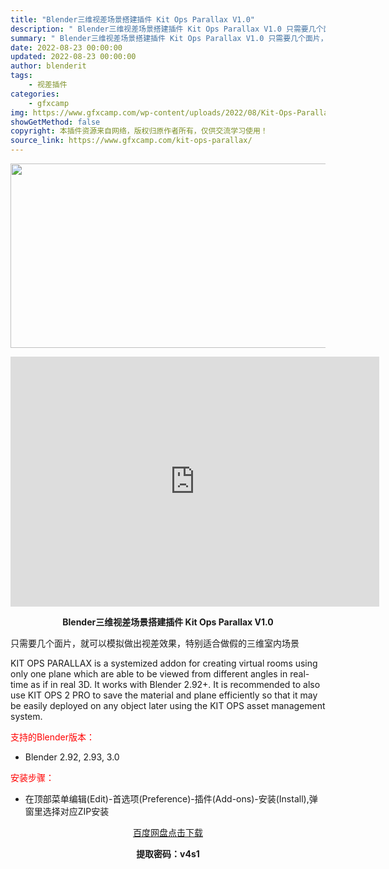 ```yaml
---
title: "Blender三维视差场景搭建插件 Kit Ops Parallax V1.0"
description: "﻿ Blender三维视差场景搭建插件 Kit Ops Parallax V1.0 只需要几个面片，就可以模拟做出视差效果，特别适合做假的三维室内场景 KIT OPS PARALLAX is a sy..."
summary: "﻿ Blender三维视差场景搭建插件 Kit Ops Parallax V1.0 只需要几个面片，就可以模拟做出视差效果，特别适合做假的三维室内场景 KIT OPS PARALLAX is a sy..."
date: 2022-08-23 00:00:00
updated: 2022-08-23 00:00:00
author: blenderit
tags: 
    - 视差插件
categories:
    - gfxcamp
img: https://www.gfxcamp.com/wp-content/uploads/2022/08/Kit-Ops-Parallax.jpg
showGetMethod: false
copyright: 本插件资源来自网络，版权归原作者所有，仅供交流学习使用！
source_link: https://www.gfxcamp.com/kit-ops-parallax/
---
```

<div><p><img decoding="async" class="aligncenter size-full wp-image-106306" src="https://www.gfxcamp.com/wp-content/uploads/2022/08/Kit-Ops-Parallax.jpg" data-src="https://www.gfxcamp.com/wp-content/uploads/2022/08/Kit-Ops-Parallax.jpg" alt="" width="590" height="295" data-srcset="https://www.gfxcamp.com/wp-content/uploads/2022/08/Kit-Ops-Parallax.jpg 590w, https://www.gfxcamp.com/wp-content/uploads/2022/08/Kit-Ops-Parallax-150x75.jpg 150w" data-sizes="(max-width: 590px) 100vw, 590px"></p><p style="text-align: center;"><iframe loading="lazy" src="https://player.youku.com/embed/XNTg5NzEzOTE4NA==" width="590" height="400" frameborder="0" allowfullscreen="allowfullscreen" data-mce-fragment="1"><span data-mce-type="bookmark" style="display: inline-block; width: 0px; overflow: hidden; line-height: 0;" class="mce_SELRES_start">﻿</span></iframe></p><p style="text-align: center;"><strong>Blender三维视差场景搭建插件 Kit Ops Parallax V1.0</strong></p><p>只需要几个面片，就可以模拟做出视差效果，特别适合做假的三维室内场景</p><p>KIT OPS PARALLAX is a systemized addon for creating virtual rooms using only one plane which are able to be viewed from different angles in real-time as if in real 3D. It works with Blender 2.92+. It is recommended to also use KIT OPS 2 PRO to save the material and plane efficiently so that it may be easily deployed on any object later using the KIT OPS asset management system.</p><p style="text-align: left;"><span style="color: #ff0000;">支持的Blender版本：</span></p><ul>
<li style="text-align: left;">Blender 2.92, 2.93, 3.0</li>
</ul><p style="text-align: left;"><span style="color: #ff0000;">安装步骤：</span></p><ul>
<li>在顶部菜单编辑(Edit)-首选项(Preference)-插件(Add-ons)-安装(Install),弹窗里选择对应ZIP安装</li>
</ul><p style="text-align: center;"><a class="maxbutton-3 maxbutton maxbutton-baidu" target="_blank" rel="noopener" href="https://pan.baidu.com/s/16ayMxDWBIeRwloIH2ymKAw?pwd=v4s1"><span class="mb-text">百度网盘点击下载</span></a></p><p style="text-align: center;"><strong>提取密码：v4s1</strong></p></div>